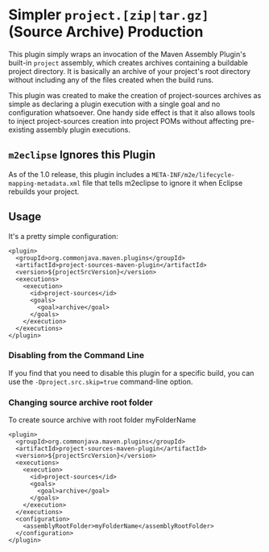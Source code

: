 # Simpler `project.[zip|tar.gz]` (Source Archive) Production

This plugin simply wraps an invocation of the Maven Assembly Plugin's built-in `project` assembly, which creates archives containing a buildable project directory. It is basically an archive of your project's root directory without including any of the files created when the build runs.

This plugin was created to make the creation of project-sources archives as simple as declaring a plugin execution with a single goal and no configuration whatsoever. One handy side effect is that it also allows tools to inject project-sources creation into project POMs without affecting pre-existing assembly plugin executions.

## `m2eclipse` Ignores this Plugin

As of the 1.0 release, this plugin includes a `META-INF/m2e/lifecycle-mapping-metadata.xml` file that tells m2eclipse to ignore it when Eclipse rebuilds your project.

## Usage

It's a pretty simple configuration:

    <plugin>
      <groupId>org.commonjava.maven.plugins</groupId>
      <artifactId>project-sources-maven-plugin</artifactId>
      <version>${projectSrcVersion}</version>
      <executions>
        <execution>
          <id>project-sources</id>
          <goals>
            <goal>archive</goal>
          </goals>
        </execution>
      </executions>
    </plugin>

### Disabling from the Command Line

If you find that you need to disable this plugin for a specific build, you can use the `-Dproject.src.skip=true` command-line option.

### Changing source archive root folder

To create source archive with root folder myFolderName

    <plugin>
      <groupId>org.commonjava.maven.plugins</groupId>
      <artifactId>project-sources-maven-plugin</artifactId>
      <version>${projectSrcVersion}</version>
      <executions>
        <execution>
          <id>project-sources</id>
          <goals>
            <goal>archive</goal>
          </goals>
        </execution>
      </executions>
      <configuration>
        <assemblyRootFolder>myFolderName</assemblyRootFolder>
      </configuration>
    </plugin>
